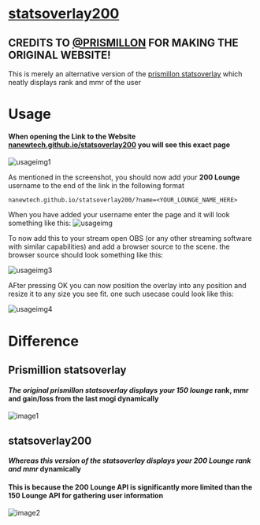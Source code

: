 # [statsoverlay200](https://nanewtech.github.io/statsoverlay200/)
## CREDITS TO [@PRISMILLON](https://github.com/prismillon) FOR MAKING THE ORIGINAL WEBSITE!

This is merely an alternative version of the [prismillon statsoverlay](https://statsoverlay.prismillon.com) which neatly displays rank and mmr of the user

# Usage
#### When opening the Link to the Website [nanewtech.github.io/statsoverlay200](https://nanewtech.github.io/statsoverlay200/) you will see this exact page
![usageimg1](https://media.discordapp.net/attachments/658233158961201162/1191532403123032104/image.png?ex=65a5c806&is=65935306&hm=c9007488433586422f20edbde397a02c98592046ca18d93d58f446a9565a7278&=&format=webp&quality=lossless)

As mentioned in the screenshot, you should now add your **200 Lounge** username to the end of the link in the following format

```
nanewtech.github.io/statsoverlay200/?name=<YOUR_LOUNGE_NAME_HERE>
```
When you have added your username enter the page and it will look something like this:
![usageimg](https://media.discordapp.net/attachments/658233158961201162/1191534327767519322/image.png?ex=65a5c9d1&is=659354d1&hm=d8226938c7927a610cf3eb11f5d5aac3699975e7dec7b48a812440212e4953fb&=&format=webp&quality=lossless)

To now add this to your stream open OBS (or any other streaming software with similar capabilities) and add a browser source to the scene.
the browser source should look something like this:

![usageimg3](https://media.discordapp.net/attachments/658233158961201162/1191535004568784896/image.png?ex=65a5ca72&is=65935572&hm=e734aab860fbb097c621ca69dcbde0167d3ba3618a9a3e6c5c8ffb3f03cd6abd&=&format=webp&quality=lossless&width=658&height=676)

AFter pressing OK you can now position the overlay into any position and resize it to any size you see fit. one such usecase could look like this:

![usageimg4](https://media.discordapp.net/attachments/658233158961201162/1191535388884467744/image.png?ex=65a5cace&is=659355ce&hm=343c71146122c928af8791419e972f9871c39ce8cb8b1907eaaa74e68593a57c&=&format=webp&quality=lossless)

# Difference

## Prismillion statsoverlay
#### *The original prismillon statsoverlay displays your *150 lounge** **rank, mmr and gain/loss from the last mogi** dynamically 
![image1](https://media.discordapp.net/attachments/658233158961201162/1191528292327637083/image.png?ex=65a5c432&is=65934f32&hm=df27712e807949d700ee13e520b84f9bb2d3b05b8f622d21c27f17316c9a1dc0&=&format=webp&quality=lossless&width=540&height=300)

## statsoverlay200
#### *Whereas this version of the statsoverlay displays your* ***200 Lounge rank and mmr*** dynamically

#### This is because the 200 Lounge API is significantly more limited than the 150 Lounge API for gathering user information
![image2](https://media.discordapp.net/attachments/658233158961201162/1191531185147478119/image.png?ex=65a5c6e4&is=659351e4&hm=42338a343297bf8ebd97e3ee6740fbd6f6f393b3186632415b3e27a2fb487055&=&format=webp&quality=lossless&width=540&height=300)
